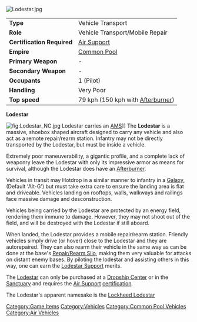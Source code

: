 ![](Lodestar.jpg "Lodestar.jpg")

|                            |                                                             |
|----------------------------|-------------------------------------------------------------|
| **Type**                   | Vehicle Transport                                           |
| **Role**                   | Vehicle Transport/Mobile Repair                             |
| **Certification Required** | [Air Support](Air_Support "wikilink")                       |
| **Empire**                 | [Common Pool](Common_Pool "wikilink")                       |
| **Primary Weapon**         | \-                                                          |
| **Secondary Weapon**       | \-                                                          |
| **Occupants**              | 1 (Pilot)                                                   |
| **Handling**               | Very Poor                                                   |
| **Top speed**              | 79 kph (150 kph with [Afterburner](Afterburner "wikilink")) |

**Lodestar**

![](Lodestar_NC.jpg "fig:Lodestar_NC.jpg") Lodestar carries an
[AMS](AMS "wikilink")\]\] The **Lodestar** is a massive, shoebox shaped
aircraft designed to carry any vehicle and also act as a remote
repair/rearm station. Infantry may not be directly transported by the
Lodestar, but must be inside a vehicle.

Extremely poor maneuverability, a gigantic profile, and a complete lack
of weaponry leave the Lodestar with only its impressive armor as means
for survival, although the Lodestar does have an
[Afterburner](Afterburner "wikilink").

Vehicles in transit may Hotdrop in a similar manner to infantry in a
[Galaxy](Galaxy "wikilink"), (Default 'Alt-G') but must take extra care
to ensure the landing area is flat and driveable. Vehicles landing on
rooftops, walls, walkways and railings face massive damage and
desconstruction.

Vehicles being carried by the Lodestar are protected by an energy field,
rendering them immune to damage. However, they may not shoot out of the
field, and will be destroyed with the Lodestar if still aboard.

When landed, the Lodestar provides a mobile repair/rearm station.
Friendly vehicles simply drive (or hover) close to the Lodestar and they
are autorepaired. They can also rearm their vehicle in the same way as
can be done at the base's [Repair/Rearm
Silo](Repair/Rearm_Silo "wikilink"), making them very valuable for
attacks on distant enemy bases. By piloting the lodestar and assisting
others in this way, one can earn the [Lodestar
Support](Lodestar_Support "wikilink") merits.

The [Lodestar](Lodestar "wikilink") can only be purchased at a [Dropship
Center](Dropship_Center "wikilink") or in the
[Sanctuary](Sanctuary "wikilink") and requires the [Air
Support](Air_Support "wikilink")
[certification](certifications "wikilink").

The Lodestar's apparent namesake is the [Lockheed
Lodestar](http://en.wikipedia.org/wiki/Lockheed_Lodestar)

[Category:Game Items](Category:Game_Items "wikilink")
[Category:Vehicles](Category:Vehicles "wikilink") [Category:Common Pool
Vehicles](Category:Common_Pool_Vehicles "wikilink") [Category:Air
Vehicles](Category:Air_Vehicles "wikilink")
